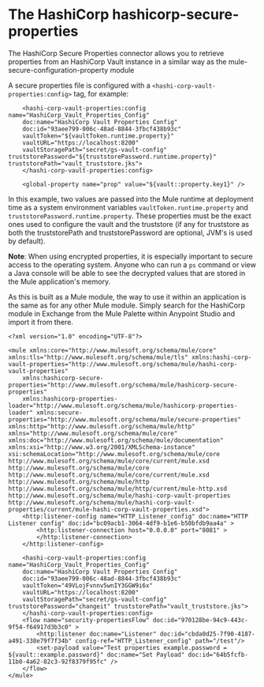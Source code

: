 # The HashiCorp hashicorp-secure-properties

The HashiCorp Secure Properties connector allows you to retrieve properties from an HashiCorp Vault instance in a similar way as the mule-secure-configuration-property module

A secure properties file is configured with a `<hashi-corp-vault-properties:config>` tag, for example:

```
    <hashi-corp-vault-properties:config name="HashiCorp_Vault_Properties_Config" 
	doc:name="HashiCorp Vault Properties Config" 
	doc:id="93aee799-006c-48ad-8844-3fbcf438b93c" 
	vaultToken="${vaultToken.runtime.property}"
	vaultURL="https://localhost:8200" 
	vaultStoragePath="secret/gs-vault-config" truststorePassword="${truststorePassword.runtime.property}" truststorePath="vault_truststore.jks">
	</hashi-corp-vault-properties:config>

    <global-property name="prop" value="${vault::property.key1}" />
```

In this example, two values are passed into the Mule runtime at deployment time as a system environment variables `vaultToken.runtime.property` and `truststorePassword.runtime.property`. These properties must be the exact ones used to configure the vault and the truststore (if any for truststore as both the truststorePath and truststorePassword are optional, JVM's is used by default).

**Note**: When using encrypted properties, it is especially important to secure access to the operating system. Anyone who can run a `ps` command or view a Java console will be able to see the decrypted values that are stored in the Mule application's memory.

As this is built as a Mule module, the way to use it within an application is the same as for any other Mule module. Simply search for the HashiCorp module in Exchange from the Mule Palette within Anypoint Studio and import it from there.

```
<?xml version="1.0" encoding="UTF-8"?>

<mule xmlns:core="http://www.mulesoft.org/schema/mule/core" xmlns:tls="http://www.mulesoft.org/schema/mule/tls" xmlns:hashi-corp-vault-properties="http://www.mulesoft.org/schema/mule/hashi-corp-vault-properties"
	xmlns:hashicorp-secure-properties="http://www.mulesoft.org/schema/mule/hashicorp-secure-properties"
	xmlns:hashicorp-properties-loader="http://www.mulesoft.org/schema/mule/hashicorp-properties-loader" xmlns:secure-properties="http://www.mulesoft.org/schema/mule/secure-properties" xmlns:http="http://www.mulesoft.org/schema/mule/http" xmlns="http://www.mulesoft.org/schema/mule/core" xmlns:doc="http://www.mulesoft.org/schema/mule/documentation" xmlns:xsi="http://www.w3.org/2001/XMLSchema-instance" xsi:schemaLocation="http://www.mulesoft.org/schema/mule/core http://www.mulesoft.org/schema/mule/core/current/mule.xsd http://www.mulesoft.org/schema/mule/core http://www.mulesoft.org/schema/mule/core/current/mule.xsd
http://www.mulesoft.org/schema/mule/http http://www.mulesoft.org/schema/mule/http/current/mule-http.xsd
http://www.mulesoft.org/schema/mule/hashi-corp-vault-properties http://www.mulesoft.org/schema/mule/hashi-corp-vault-properties/current/mule-hashi-corp-vault-properties.xsd">
	<http:listener-config name="HTTP_Listener_config" doc:name="HTTP Listener config" doc:id="bc09acb1-3064-4df9-b1e6-b50bfdb9aa4a" >
		<http:listener-connection host="0.0.0.0" port="8081" >
		</http:listener-connection>
	</http:listener-config>

	<hashi-corp-vault-properties:config name="HashiCorp_Vault_Properties_Config" 
	doc:name="HashiCorp Vault Properties Config" 
	doc:id="93aee799-006c-48ad-8844-3fbcf438b93c" 
	vaultToken="49VLojFvnnv5wnIY3GGW9i6x" 
	vaultURL="https://localhost:8200" 
	vaultStoragePath="secret/gs-vault-config" truststorePassword="changeit" truststorePath="vault_truststore.jks">
	</hashi-corp-vault-properties:config>
	<flow name="security-propertiesFlow" doc:id="970128be-94c9-443c-9f54-f64917d3b3c0" >
		<http:listener doc:name="Listener" doc:id="cbda0d25-7f90-4187-a491-338e79f7f34b" config-ref="HTTP_Listener_config" path="/test"/>
		<set-payload value="Test properties example.password = ${vault::example.password}" doc:name="Set Payload" doc:id="64b5fcfb-11b0-4a62-82c3-92f8379f95fc" />
	</flow>
</mule>
```

